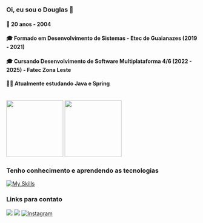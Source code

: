 ### Oi, eu sou o Douglas 🙂

<h4>📅 20 anos - 2004</h4>
<h4>🎓 Formado em Desenvolvimento de Sistemas - Etec de Guaianazes (2019 - 2021)</h4>
<h4>🎓 Cursando Desenvolvimento de Software Multiplataforma 4/6 (2022 - 2025) - Fatec Zona Leste</h4>
<h4>👨‍💻 Atualmente estudando Java e Spring</h4>

<br>

<div align="start">
   <img height="150em" src="https://github-readme-stats.vercel.app/api?username=DouglasDans&show_icons=true&theme=tokyonight"> 
   <img height="150em" src="https://github-readme-stats.vercel.app/api/top-langs/?username=anuraghazra&layout=compact&theme=tokyonight">
</div>


<h3>Tenho conhecimento e aprendendo as tecnologias</h3>

[![My Skills](https://skillicons.dev/icons?i=js,ts,react,nextjs,java,spring,git,figma,mysql)](https://skillicons.dev)
 
<h3>Links para contato</h3> 

<a href="https://www.linkedin.com/in/douglasdans/"><img src="https://img.shields.io/badge/LinkedIn-0077B5?style=for-the-badge&logo=linkedin&logoColor=white"></a>
<a target="_blank" href="https://discord.com/users/684092812312313927"><img src="https://img.shields.io/badge/Discord-5865F2?style=for-the-badge&logo=discord&logoColor=white"></a>
<a target="_blank" href="https://www.instagram.com/douglas.dans/">![Instagram](https://img.shields.io/badge/Instagram-%23E4405F.svg?style=for-the-badge&logo=Instagram&logoColor=white)</a>

<!--
**DouglasDans/DouglasDans** is a ✨ _special_ ✨ repository because its `README.md` (this file) appears on your GitHub profile.

Here are some ideas to get you started:

- 🔭 I’m currently working on ...
- 🌱 I’m currently learning ...
- 👯 I’m looking to collaborate on ...
- 🤔 I’m looking for help with ...
- 💬 Ask me about ...
- 📫 How to reach me: ...
- 😄 Pronouns: ...
- ⚡ Fun fact: ...
-->

